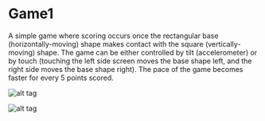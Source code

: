 # Game1
A simple game where scoring occurs once the rectangular base (horizontally-moving) shape makes contact with the square (vertically-moving) shape. The game can be either controlled by tilt (accelerometer) or by touch (touching the left side screen moves the base shape left, and the right side moves the base shape right). The pace of the game becomes faster for every 5 points scored.

![alt tag](http://i.imgur.com/YfPMaju.png "App screenshot")

![alt tag](http://i.imgur.com/H9olX4U.gifv "App Gif")
